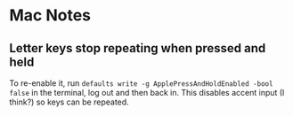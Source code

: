 # Mac Notes

## Letter keys stop repeating when pressed and held

To re-enable it, run `defaults write -g ApplePressAndHoldEnabled -bool false`
in the terminal, log out and then back in. This disables accent input (I think?)
so keys can be repeated.

